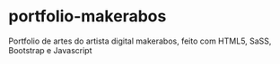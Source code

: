 # portfolio-makerabos
 Portfolio de artes do artista digital makerabos, feito com HTML5, SaSS, Bootstrap e Javascript
